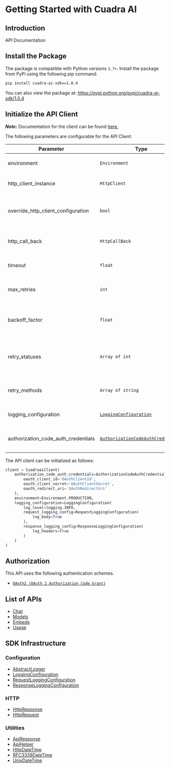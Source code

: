 
# Getting Started with Cuadra AI

## Introduction

API Documentation

## Install the Package

The package is compatible with Python versions `3.7+`.
Install the package from PyPi using the following pip command:

```bash
pip install cuadra-ai-sdk==1.0.4
```

You can also view the package at:
https://pypi.python.org/pypi/cuadra-ai-sdk/1.0.4

## Initialize the API Client

**_Note:_** Documentation for the client can be found [here.](https://www.github.com/cuadra-ai/cuadra-ai-python-sdk/tree/1.0.4/doc/client.md)

The following parameters are configurable for the API Client:

| Parameter | Type | Description |
|  --- | --- | --- |
| environment | `Environment` | The API environment. <br> **Default: `Environment.PRODUCTION`** |
| http_client_instance | `HttpClient` | The Http Client passed from the sdk user for making requests |
| override_http_client_configuration | `bool` | The value which determines to override properties of the passed Http Client from the sdk user |
| http_call_back | `HttpCallBack` | The callback value that is invoked before and after an HTTP call is made to an endpoint |
| timeout | `float` | The value to use for connection timeout. <br> **Default: 30** |
| max_retries | `int` | The number of times to retry an endpoint call if it fails. <br> **Default: 0** |
| backoff_factor | `float` | A backoff factor to apply between attempts after the second try. <br> **Default: 2** |
| retry_statuses | `Array of int` | The http statuses on which retry is to be done. <br> **Default: [408, 413, 429, 500, 502, 503, 504, 521, 522, 524]** |
| retry_methods | `Array of string` | The http methods on which retry is to be done. <br> **Default: ['GET', 'PUT']** |
| logging_configuration | [`LoggingConfiguration`](https://www.github.com/cuadra-ai/cuadra-ai-python-sdk/tree/1.0.4/doc/logging-configuration.md) | The SDK logging configuration for API calls |
| authorization_code_auth_credentials | [`AuthorizationCodeAuthCredentials`](https://www.github.com/cuadra-ai/cuadra-ai-python-sdk/tree/1.0.4/doc/auth/oauth-2-authorization-code-grant.md) | The credential object for OAuth 2 Authorization Code Grant |

The API client can be initialized as follows:

```python
client = CuadraaiClient(
    authorization_code_auth_credentials=AuthorizationCodeAuthCredentials(
        oauth_client_id='OAuthClientId',
        oauth_client_secret='OAuthClientSecret',
        oauth_redirect_uri='OAuthRedirectUri'
    ),
    environment=Environment.PRODUCTION,
    logging_configuration=LoggingConfiguration(
        log_level=logging.INFO,
        request_logging_config=RequestLoggingConfiguration(
            log_body=True
        ),
        response_logging_config=ResponseLoggingConfiguration(
            log_headers=True
        )
    )
)
```

## Authorization

This API uses the following authentication schemes.

* [`OAuth2 (OAuth 2 Authorization Code Grant)`](https://www.github.com/cuadra-ai/cuadra-ai-python-sdk/tree/1.0.4/doc/auth/oauth-2-authorization-code-grant.md)

## List of APIs

* [Chat](https://www.github.com/cuadra-ai/cuadra-ai-python-sdk/tree/1.0.4/doc/controllers/chat.md)
* [Models](https://www.github.com/cuadra-ai/cuadra-ai-python-sdk/tree/1.0.4/doc/controllers/models.md)
* [Embeds](https://www.github.com/cuadra-ai/cuadra-ai-python-sdk/tree/1.0.4/doc/controllers/embeds.md)
* [Usage](https://www.github.com/cuadra-ai/cuadra-ai-python-sdk/tree/1.0.4/doc/controllers/usage.md)

## SDK Infrastructure

### Configuration

* [AbstractLogger](https://www.github.com/cuadra-ai/cuadra-ai-python-sdk/tree/1.0.4/doc/abstract-logger.md)
* [LoggingConfiguration](https://www.github.com/cuadra-ai/cuadra-ai-python-sdk/tree/1.0.4/doc/logging-configuration.md)
* [RequestLoggingConfiguration](https://www.github.com/cuadra-ai/cuadra-ai-python-sdk/tree/1.0.4/doc/request-logging-configuration.md)
* [ResponseLoggingConfiguration](https://www.github.com/cuadra-ai/cuadra-ai-python-sdk/tree/1.0.4/doc/response-logging-configuration.md)

### HTTP

* [HttpResponse](https://www.github.com/cuadra-ai/cuadra-ai-python-sdk/tree/1.0.4/doc/http-response.md)
* [HttpRequest](https://www.github.com/cuadra-ai/cuadra-ai-python-sdk/tree/1.0.4/doc/http-request.md)

### Utilities

* [ApiResponse](https://www.github.com/cuadra-ai/cuadra-ai-python-sdk/tree/1.0.4/doc/api-response.md)
* [ApiHelper](https://www.github.com/cuadra-ai/cuadra-ai-python-sdk/tree/1.0.4/doc/api-helper.md)
* [HttpDateTime](https://www.github.com/cuadra-ai/cuadra-ai-python-sdk/tree/1.0.4/doc/http-date-time.md)
* [RFC3339DateTime](https://www.github.com/cuadra-ai/cuadra-ai-python-sdk/tree/1.0.4/doc/rfc3339-date-time.md)
* [UnixDateTime](https://www.github.com/cuadra-ai/cuadra-ai-python-sdk/tree/1.0.4/doc/unix-date-time.md)

